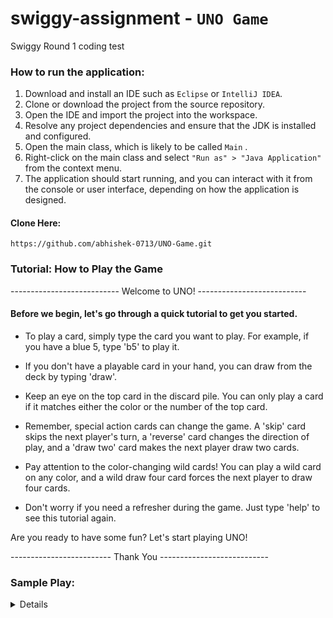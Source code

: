 # swiggy-assignment - `UNO Game`
Swiggy Round 1 coding test

### How to run the application: 

1. Download and install an IDE such as `Eclipse` or `IntelliJ IDEA`.
2. Clone or download the project from the source repository.
3. Open the IDE and import the project into the workspace.
4. Resolve any project dependencies and ensure that the JDK is installed and configured.
5. Open the main class, which is likely to be called `Main` .
6. Right-click on the main class and select `"Run as" > "Java Application"` from the context menu.
7. The application should start running, and you can interact with it from the console or user interface, depending on how the application is designed.

#### Clone Here:
````
https://github.com/abhishek-0713/UNO-Game.git
````

### Tutorial: How to Play the Game
  
  --------------------------- Welcome to UNO! ---------------------------
#### Before we begin, let's go through a quick tutorial to get you started.

- To play a card, simply type the card you want to play. For example, if you have a blue 5, type 'b5' to play it.

- If you don't have a playable card in your hand, you can draw from the deck by typing 'draw'.

- Keep an eye on the top card in the discard pile. You can only play a card if it matches either the color or the number of the top card.

- Remember, special action cards can change the game. A 'skip' card skips the next player's turn, a 'reverse' card changes the direction of play, and a 'draw two' card makes the next player draw two cards.

- Pay attention to the color-changing wild cards! You can play a wild card on any color, and a wild draw four card forces the next player to draw four cards.

- Don't worry if you need a refresher during the game. Just type 'help' to see this tutorial again.

Are you ready to have some fun? Let's start playing UNO!

------------------------- Thank You ---------------------------


### Sample Play:

<details> 

````

 ██╗░░░██╗███╗░░██╗░█████╗░  ░██████╗░░█████╗░███╗░░░███╗███████╗
 ██║░░░██║████╗░██║██╔══██╗  ██╔════╝░██╔══██╗████╗░████║██╔════╝
 ██║░░░██║██╔██╗██║██║░░██║  ██║░░██╗░███████║██╔████╔██║█████╗░░
 ██║░░░██║██║╚████║██║░░██║  ██║░░╚██╗██╔══██║██║╚██╔╝██║██╔══╝░░
 ╚██████╔╝██║░╚███║╚█████╔╝  ╚██████╔╝██║░░██║██║░╚═╝░██║███████╗
 ░╚═════╝░╚═╝░░╚══╝░╚════╝░  ░╚═════╝░╚═╝░░╚═╝╚═╝░░░░░╚═╝╚══════╝



--------------------------- Welcome to UNO! ---------------------------
Before we begin, let's go through a quick tutorial to get you started.

To play a card, simply type the card you want to play. For example, if you have a blue 5, type 'b5' to play it.

If you don't have a playable card in your hand, you can draw from the deck by typing 'draw'.

Keep an eye on the top card in the discard pile. You can only play a card if it matches either the color or the number of the top card.

Remember, special action cards can change the game. A 'skip' card skips the next player's turn, a 'reverse' card changes the direction of play, and a 'draw two' card makes the next player draw two cards.

Pay attention to the color-changing wild cards! You can play a wild card on any color, and a wild draw four card forces the next player to draw four cards.

Don't worry if you need a refresher during the game. Just type 'help' to see this tutorial again.

Are you ready to have some fun? Let's start playing UNO!

------------------------- Thank You ---------------------------

Choose computer opponents you want to play with [1-7]: 1
Choose Number of cards you want to start with [ Recommended 7 ]: 7
Unboxing playing deck...
Shuffling playing deck...
Dealing out playing deck...

It is Your Turn!
The cards in your hand are: gx b5 b+2 y4 b1 g4 y6 
The top of the Discard Pile is a r1 card
Play a card: b1
You played a b1 card


It is Player 2's Turn!
The cards in player 2's hand are: u u u u u u u 
The top of the Discard Pile is a b1 card
Playing a card....
Played a b6 card


It is Your Turn!
The cards in your hand are: gx b5 b+2 y4 g4 y6 
The top of the Discard Pile is a b6 card
Play a card: b+2
You played a b+2 card

 Player number 2 got skipped!


It is Your Turn!
The cards in your hand are: gx b5 y4 g4 y6 
The top of the Discard Pile is a b+2 card
Play a card: b5
You played a b5 card


It is Player 2's Turn!
The cards in player 2's hand are: u u u u u u u u 
The top of the Discard Pile is a b5 card
Playing a card....
Played a y5 card


It is Your Turn!
The cards in your hand are: gx y4 g4 y6 
The top of the Discard Pile is a y5 card
Play a card: y6
You played a y6 card


It is Player 2's Turn!
The cards in player 2's hand are: u u u u u u u 
The top of the Discard Pile is a y6 card
Playing a card....
Played a y5 card


It is Your Turn!
The cards in your hand are: gx y4 g4 
The top of the Discard Pile is a y5 card
Play a card: y4
You played a y4 card


It is Player 2's Turn!
The cards in player 2's hand are: u u u u u u 
The top of the Discard Pile is a y4 card
Playing a card....
Played a g4 card


It is Your Turn!
The cards in your hand are: gx g4 
The top of the Discard Pile is a g4 card
Play a card: g4
You played a g4 card
UNO!

It is Player 2's Turn!
The cards in player 2's hand are: u u u u u 
The top of the Discard Pile is a g4 card
Playing a card....
Played a g2 card


It is Your Turn!
The cards in your hand are: gx 
The top of the Discard Pile is a g2 card
Play a card: gx
You played a gx card
players 1 wins!

  Great Game!!!!



````

</details>
